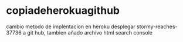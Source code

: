 # copiadeherokuagithub
cambio metodo de implentacion en heroku desplegar stormy-reaches-37736  a git hub, tambien añado archivo html search console
